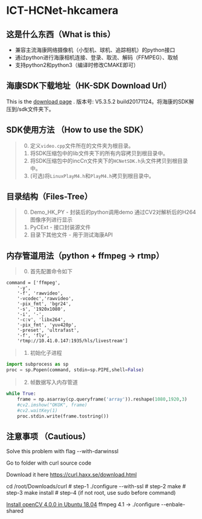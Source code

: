 # ICT-HCNet-hkcamera
## 这是什么东西（What is this）
* 兼容主流海康网络摄像机（小型机、球机、追踪相机）的python接口
* 通过python进行海康相机连接、登录、取流、解码（FFMPEG）、取帧
* 支持python2和python3（编译时修改CMAKE即可）

## 海康SDK下载地址（HK-SDK Download Url）
This is the [download page](http://www.hikvision.com/cn/download_more_403.html "Title") .
版本号: V5.3.5.2 build20171124。将海康的SDK解压到/sdk文件夹下。

## SDK使用方法 （How to use the SDK）
> 0.   定义`video.cpp`文件所在的文件夹为根目录。
> 1.   将SDK压缩包中的lib文件夹下的所有内容拷贝到根目录中。
> 2.   将SDK压缩包中的incCn文件夹下的`HCNetSDK.h`头文件拷贝到根目录中。
> 3.   (可选)将`LinuxPlayM4.h`和`PlayM4.h`拷贝到根目录中。

## 目录结构（Files-Tree）
> 0.   Demo_HK_PY - 封装后的python调用demo 通过CV2对解析后的H264图像序列进行显示
> 1.   PyCExt - 接口封装源文件
> 2.   目录下其他文件 - 用于测试海康API

## 内存管道用法（python + ffmpeg -> rtmp）
> 0.   首先配置命令如下

    command = ['ffmpeg',
        '-y',
        '-f', 'rawvideo',
        '-vcodec','rawvideo',
        '-pix_fmt', 'bgr24',
        '-s', '1920x1080',
        '-i', '-',
        '-c:v', 'libx264',
        '-pix_fmt', 'yuv420p',
        '-preset', 'ultrafast',
        '-f', 'flv',
        'rtmp://10.41.0.147:1935/hls/livestream']
    
> 1.   初始化子进程

```python
import subprocess as sp
proc = sp.Popen(command, stdin=sp.PIPE,shell=False)
```

> 2.   帧数据写入内存管道

```python
while True:
    frame = np.asarray(cp.queryframe('array')).reshape(1080,1920,3)
    #cv2.imshow("OKOK", frame)
    #cv2.waitKey(1)
    proc.stdin.write(frame.tostring())
```

## 注意事项 （Cautious）
Solve this problem with flag --with-darwinssl

Go to folder with curl source code

Download it here https://curl.haxx.se/download.html

cd /root/Downloads/curl # step-1
./configure --with-ssl # step-2
make # step-3
make install # step-4 (if not root, use sudo before command)

[Install openCV 4.0.0 in Ubuntu 18.04](https://www.pyimagesearch.com/2018/08/15/how-to-install-opencv-4-on-ubuntu/)
ffmpeg 4.1 -> ./configure --enbale-shared
